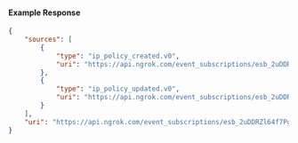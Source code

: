 <!-- Code generated for API Clients. DO NOT EDIT. -->

#### Example Response

```json
{
	"sources": [
		{
			"type": "ip_policy_created.v0",
			"uri": "https://api.ngrok.com/event_subscriptions/esb_2uDDRZl64f7PgTprtBRvv48umMm/sources/ip_policy_created.v0"
		},
		{
			"type": "ip_policy_updated.v0",
			"uri": "https://api.ngrok.com/event_subscriptions/esb_2uDDRZl64f7PgTprtBRvv48umMm/sources/ip_policy_updated.v0"
		}
	],
	"uri": "https://api.ngrok.com/event_subscriptions/esb_2uDDRZl64f7PgTprtBRvv48umMm/sources"
}
```
